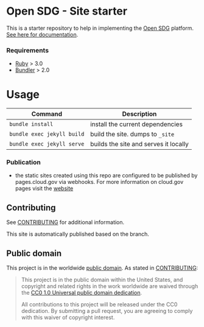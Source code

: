 # Open SDG - Site starter

This is a starter repository to help in implementing the [Open SDG](https://github.com/open-sdg/open-sdg) platform. [See here for documentation](https://open-sdg.readthedocs.io).

### Requirements

-   [Ruby](https://www.ruby-lang.org/en/) > 3.0
-   [Bundler](https://bundler.io/) > 2.0

# Usage
| Command | Description |
|---------|-------------|
| `bundle install` | install the current dependencies |
| `bundle exec jekyll build` | build the site. dumps to `_site` |
| `bundle exec jekyll serve` | builds the site and serves it locally |

### Publication 
- the static sites created using this repo are configured to be published by pages.cloud.gov via webhooks. For more information on cloud.gov pages visit the [website](https://cloud.gov/pages/)

## Contributing

See [CONTRIBUTING](CONTRIBUTING.md) for additional information.

This site is automatically published based on the branch.

## Public domain

This project is in the worldwide [public domain](LICENSE.md). As stated in [CONTRIBUTING](CONTRIBUTING.md):

> This project is in the public domain within the United States, and copyright and related rights in the work worldwide are waived through the [CC0 1.0 Universal public domain dedication](https://creativecommons.org/publicdomain/zero/1.0/).
>
> All contributions to this project will be released under the CC0 dedication. By submitting a pull request, you are agreeing to comply with this waiver of copyright interest.
